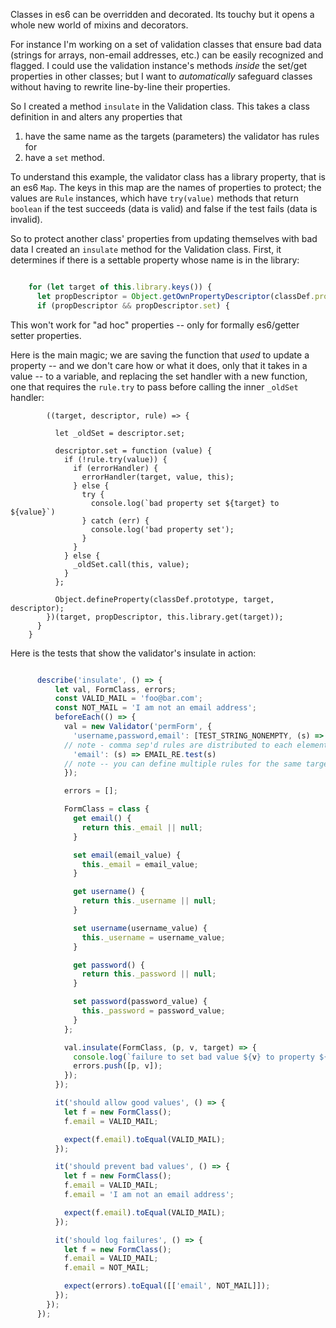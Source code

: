 Classes in es6 can be overridden and decorated. Its touchy but it opens a whole new world of mixins and decorators. 

For instance I'm working on a set of validation classes that ensure bad data (strings for arrays, non-email addresses, etc.) can be easily recognized and flagged. I could use the validation instance's methods *inside* the set/get properties in other classes; but I want to *automatically* safeguard classes without having to rewrite line-by-line their properties. 

So I created a method `insulate` in the Validation class. This takes a class definition in and alters any properties that 

1. have the same name as the targets (parameters) the validator has rules for 
2. have a `set` method.

To understand this example, the validator class has a library property, that is an es6 `Map`. The keys in this map are the names of properties to protect; the values are `Rule` instances, which have `try(value)` methods that return `boolean` if the test succeeds (data is valid) and false if the test fails (data is invalid). 

So to protect another class' properties from updating themselves with bad data I created an `insulate` method for the Validation class. First, it determines if there is a settable property whose name is in the library:

```` javascript

    for (let target of this.library.keys()) {
      let propDescriptor = Object.getOwnPropertyDescriptor(classDef.prototype, target);
      if (propDescriptor && propDescriptor.set) {
````

This won't work for "ad hoc" properties -- only for formally es6/getter setter properties. 

Here is the main magic; we are saving the function that *used* to update a property -- and we don't care how or what it does, only that it takes in a value -- to a variable, and replacing the set handler with a new function, one that requires the `rule.try` to pass before calling the inner `_oldSet` handler: 

```` javsacript
        ((target, descriptor, rule) => {

          let _oldSet = descriptor.set;

          descriptor.set = function (value) {
            if (!rule.try(value)) {
              if (errorHandler) {
                errorHandler(target, value, this);
              } else {
                try {
                  console.log(`bad property set ${target} to ${value}`)
                } catch (err) {
                  console.log('bad property set');
                }
              }
            } else {
              _oldSet.call(this, value);
            }
          };

          Object.defineProperty(classDef.prototype, target, descriptor);
        })(target, propDescriptor, this.library.get(target));
      }
    }

````

Here is the tests that show the validator's insulate in action:

```` javascript

      describe('insulate', () => {
          let val, FormClass, errors;
          const VALID_MAIL = 'foo@bar.com';
          const NOT_MAIL = 'I am not an email address';
          beforeEach(() => {
            val = new Validator('permForm', {
              'username,password,email': [TEST_STRING_NONEMPTY, (s) => s.length >= 3 && s.length <= 20],
            // note - comma sep'd rules are distributed to each element in the array
              'email': (s) => EMAIL_RE.test(s)
            // note -- you can define multiple rules for the same target and all must pass.
            });

            errors = [];

            FormClass = class {
              get email() {
                return this._email || null;
              }

              set email(email_value) {
                this._email = email_value;
              }

              get username() {
                return this._username || null;
              }

              set username(username_value) {
                this._username = username_value;
              }

              get password() {
                return this._password || null;
              }

              set password(password_value) {
                this._password = password_value;
              }
            };

            val.insulate(FormClass, (p, v, target) => {
              console.log(`failure to set bad value ${v} to property ${p}; current value is ${target[p]}`);
              errors.push([p, v]);
            });
          });

          it('should allow good values', () => {
            let f = new FormClass();
            f.email = VALID_MAIL;

            expect(f.email).toEqual(VALID_MAIL);
          });

          it('should prevent bad values', () => {
            let f = new FormClass();
            f.email = VALID_MAIL;
            f.email = 'I am not an email address';

            expect(f.email).toEqual(VALID_MAIL);
          });

          it('should log failures', () => {
            let f = new FormClass();
            f.email = VALID_MAIL;
            f.email = NOT_MAIL;

            expect(errors).toEqual([['email', NOT_MAIL]]);
          });
        });
      });

````